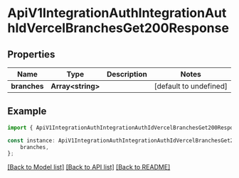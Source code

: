 # ApiV1IntegrationAuthIntegrationAuthIdVercelBranchesGet200Response


## Properties

Name | Type | Description | Notes
------------ | ------------- | ------------- | -------------
**branches** | **Array&lt;string&gt;** |  | [default to undefined]

## Example

```typescript
import { ApiV1IntegrationAuthIntegrationAuthIdVercelBranchesGet200Response } from './api';

const instance: ApiV1IntegrationAuthIntegrationAuthIdVercelBranchesGet200Response = {
    branches,
};
```

[[Back to Model list]](../README.md#documentation-for-models) [[Back to API list]](../README.md#documentation-for-api-endpoints) [[Back to README]](../README.md)

